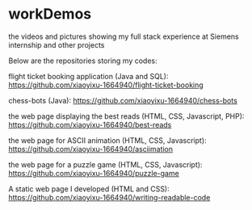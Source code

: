 # workDemos
the videos and pictures showing my full stack experience at Siemens internship and other projects

Below are the repositories storing my codes:

flight ticket booking application (Java and SQL):
https://github.com/xiaoyixu-1664940/flight-ticket-booking

chess-bots (Java):
https://github.com/xiaoyixu-1664940/chess-bots

the web page displaying the best reads (HTML, CSS, Javascript, PHP):
https://github.com/xiaoyixu-1664940/best-reads

the web page for ASCII animation (HTML, CSS, Javascript):
https://github.com/xiaoyixu-1664940/asciimation

the web page for a puzzle game (HTML, CSS, Javascript):
https://github.com/xiaoyixu-1664940/puzzle-game

A static web page I developed (HTML and CSS): 
https://github.com/xiaoyixu-1664940/writing-readable-code
